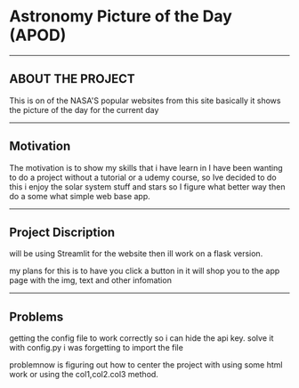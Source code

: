 # Astronomy Picture of the Day (APOD)

---

## ABOUT THE PROJECT

This is on of the NASA'S popular websites from this site
basically it shows the picture of the day for the current day 

---

## Motivation 
 The motivation is to show my skills that i have learn in I have been 
wanting to do a project without a tutorial or a udemy course, so Ive decided
to do this i enjoy the solar system stuff and stars so I figure what better way then 
do a some what simple web base app.

---

## Project Discription

will be using Streamlit for the website then ill work on 
a flask version. 

my plans for this is to have you click a button in it will
shop you to the app page with the img, text and other infomation

---

## Problems

getting the config file to work correctly so i can hide 
the api key. solve it with config.py i was forgetting to import the file

problemnow is figuring out how to center the project with using some html work or using the 
col1,col2.col3 method.